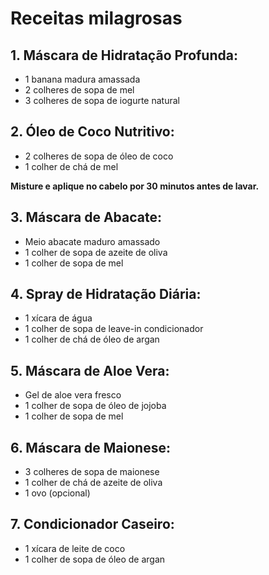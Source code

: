 <!DOCTYPE html>
<html lang="pt-br">
<head>
    <meta charset="UTF-8">
    <meta name="viewport" content="width=device-width, initial-scale=1.0">
    <title>Receita milagrosa</title>
    <link rel="stylesheet" href="style.css">
</head>
<body>
<h1>Receitas milagrosas</h1>
<h2>1. Máscara de Hidratação Profunda:</h2>

<ul>
    <li class="lista1">1 banana madura amassada</li>
    <li class="lista1">2 colheres de sopa de mel</li>
    <li class="lista1">3 colheres de sopa de iogurte natural</li>
  </li>
</ul>
  <h2>2. Óleo de Coco Nutritivo:</h2>
<ul>
  <li>2 colheres de sopa de óleo de coco</li>
  <li>1 colher de chá de mel</li>
</ul>
   <b>Misture e aplique no cabelo por 30 minutos antes de lavar.</b>
<h2>3. Máscara de Abacate:</h2>
<ul>
  <li>Meio abacate maduro amassado</li>
  <li>1 colher de sopa de azeite de oliva</li>
  <li>1 colher de sopa de mel</li>
</ul>
<h2>4. Spray de Hidratação Diária:</h2>
<ul>
  <li>1 xícara de água</li>
  <li>1 colher de sopa de leave-in condicionador</li>
  <li>1 colher de chá de óleo de argan</li>
</ul>
<h2>5. Máscara de Aloe Vera:</h2>
<ul>
  <li>Gel de aloe vera fresco</li>
  <li>1 colher de sopa de óleo de jojoba</li>
  <li>1 colher de sopa de mel</li>
</ul>
<h2>6. Máscara de Maionese:</h2>
<ul>
  <li>3 colheres de sopa de maionese</li>
  <li>1 colher de chá de azeite de oliva</li>
  <li>1 ovo (opcional)</li></ul>

<h2>7. Condicionador Caseiro:</h2>
<ul>
  <li>1 xícara de leite de coco</li>
  <li>1 colher de sopa de óleo de argan</li>
</ul>
</body>
</html>
